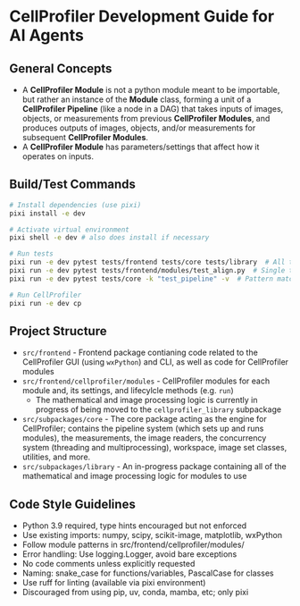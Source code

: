 # CellProfiler Development Guide for AI Agents

## General Concepts

- A **CellProfiler Module** is not a python module meant to be importable, but rather an instance of the **Module** class, forming a unit of a **CellProfiler Pipeline** (like a node in a DAG) that takes inputs of images, objects, or measurements from previous **CellProfiler Modules**, and produces outputs of images, objects, and/or measurements for subsequent **CellProfiler Modules**.
- A **CellProfiler Module** has parameters/settings that affect how it operates on inputs.

## Build/Test Commands
```bash
# Install dependencies (use pixi)
pixi install -e dev

# Activate virtual environment
pixi shell -e dev # also does install if necessary

# Run tests
pixi run -e dev pytest tests/frontend tests/core tests/library  # All tests
pixi run -e dev pytest tests/frontend/modules/test_align.py  # Single test file
pixi run -e dev pytest tests/core -k "test_pipeline" -v  # Pattern match tests

# Run CellProfiler
pixi run -e dev cp
```

## Project Structure
- `src/frontend` - Frontend package contianing code related to the CellProfiler GUI (using `wxPython`) and CLI, as well as code for CellProfiler modules
- `src/frontend/cellprofiler/modules` - CellProfiler modules for each module and, its settings, and lifecylcle methods (e.g. `run`)
  - The mathematical and image processing logic is currently in progress of being moved to the `cellprofiler_library` subpackage
- `src/subpackages/core` - The core package acting as the engine for CellProfiler; contains the pipeline system (which sets up and runs modules), the measurements, the image readers, the concurrency system (threading and multiprocessing), workspace, image set classes, utilities, and more.
- `src/subpackages/library` - An in-progress package containing all of the mathematical and image processing logic for modules to use

## Code Style Guidelines
- Python 3.9 required, type hints encouraged but not enforced
- Use existing imports: numpy, scipy, scikit-image, matplotlib, wxPython
- Follow module patterns in src/frontend/cellprofiler/modules/
- Error handling: Use logging.Logger, avoid bare exceptions
- No code comments unless explicitly requested
- Naming: snake_case for functions/variables, PascalCase for classes
- Use ruff for linting (available via pixi environment)
- Discouraged from using pip, uv, conda, mamba, etc; only pixi

